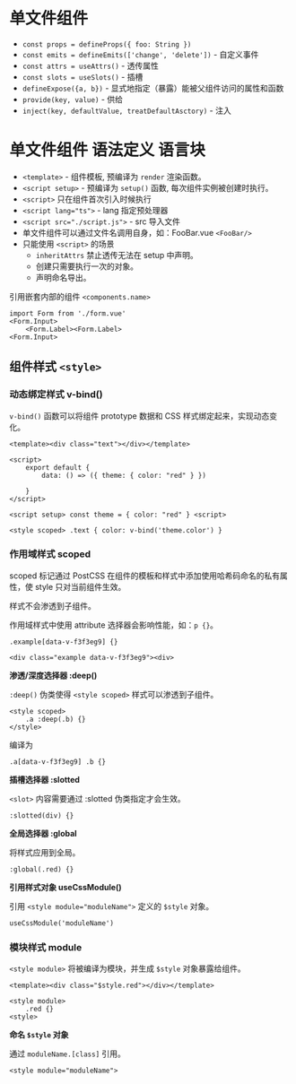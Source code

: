 # 单文件组件

- `const props = defineProps({ foo: String })`
- `const emits = defineEmits(['change', 'delete'])` - 自定义事件
- `const attrs = useAttrs()` - 透传属性
- `const slots = useSlots()` - 插槽
- `defineExpose({a, b})` - 显式地指定（暴露）能被父组件访问的属性和函数
- `provide(key, value)` - 供给
- `inject(key, defaultValue, treatDefaultAsctory)` - 注入

# 单文件组件 语法定义 语言块

- `<template>` - 组件模板, 预编译为 `render` 渲染函数。
- `<script setup>` - 预编译为 `setup()` 函数, 每次组件实例被创建时执行。
- `<script>` 只在组件首次引入时候执行
- `<script lang="ts">` - lang 指定预处理器
- `<script src="./script.js">` - src 导入文件
- 单文件组件可以通过文件名调用自身，如：FooBar.vue `<FooBar/>`
- 只能使用 `<script>` 的场景
	+ `inheritAttrs` 禁止透传无法在 setup 中声明。
	+ 创建只需要执行一次的对象。
	+ 声明命名导出。

引用嵌套内部的组件 `<components.name>`

	import Form from './form.vue'
	<Form.Input>
		<Form.Label><Form.Label>
	<Form.Input>

## 组件样式 `<style>`

### 动态绑定样式 v-bind()

`v-bind()` 函数可以将组件 prototype 数据和 CSS 样式绑定起来，实现动态变化。

	<template><div class="text"></div></template>

	<script>
		export default {
			data: () => ({ theme: { color: "red" } })
		
		}
	</script>

	<script setup> const theme = { color: "red" } <script>

	<style scoped> .text { color: v-bind('theme.color') }


### 作用域样式 scoped

scoped 标记通过 PostCSS 在组件的模板和样式中添加使用哈希码命名的私有属性，使 style 只对当前组件生效。

样式不会渗透到子组件。

作用域样式中使用 attribute 选择器会影响性能，如：`p {}`。

	.example[data-v-f3f3eg9] {}
	
	<div class="example data-v-f3f3eg9"><div>

**渗透/深度选择器 :deep()**

`:deep()` 伪类使得 `<style scoped>` 样式可以渗透到子组件。

	<style scoped>
		.a :deep(.b) {}
	</style>

编译为

	.a[data-v-f3f3eg9] .b {}

**插槽选择器 :slotted**

`<slot>` 内容需要通过 :slotted 伪类指定才会生效。

	:slotted(div) {}

**全局选择器 :global**

将样式应用到全局。

	:global(.red) {}

**引用样式对象 useCssModule()**

引用 `<style module="moduleName">` 定义的 `$style` 对象。

	useCssModule('moduleName')

### 模块样式 module

`<style module>` 将被编译为模块，并生成 `$style` 对象暴露给组件。

	<template><div class="$style.red"></div></template>

	<style module>
		.red {}
	<style>

**命名 `$style` 对象**

通过 `moduleName.[class]` 引用。

	<style module="moduleName">
